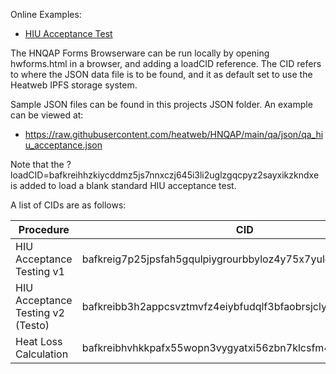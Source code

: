 Online Examples:

* [HIU Acceptance Test](https://heatweb.b-cdn.net/browserware/hwforms5.html?loadCID=bafkreibb3h2appcsvztmvfz4eiybfudqlf3bfaobrsjcly63pp6i5vgygi)

The HNQAP Forms Browserware can be run locally by opening hwforms.html in a browser, and adding a loadCID reference.
The CID refers to where the JSON data file is to be found, and it as default set to use the Heatweb IPFS storage system.

Sample JSON files can be found in this projects JSON folder. An example can be viewed at:

* https://raw.githubusercontent.com/heatweb/HNQAP/main/qa/json/qa_hiu_acceptance.json

Note that the ?loadCID=bafkreihhzkiycddmz5js7nnxczj645i3li2uglzgqcpyz2sayxikzkndxe is added to load a blank standard HIU acceptance test.

A list of CIDs are as follows:

| Procedure | CID |
| ------ | ------ |
| HIU Acceptance Testing v1 | bafkreig7p25jpsfah5gqulpiygrourbbyloz4y75x7yulgca5ecxwjanjm |
| HIU Acceptance Testing v2 (Testo) | bafkreibb3h2appcsvztmvfz4eiybfudqlf3bfaobrsjcly63pp6i5vgygi |
| Heat Loss Calculation | bafkreibhvhkkpafx55wopn3vygyatxi56zbn7klcsfm46fvruaaaonmaju |



